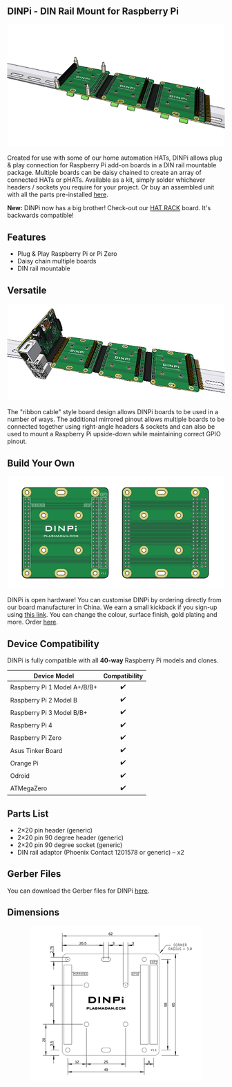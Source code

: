 ## DINPi - DIN Rail Mount for Raspberry Pi
<p align="center">
    <img alt="DINPi Animated" src="/img/dinpi-animated.gif">
</p>

Created for use with some of our home automation HATs, DINPi allows plug & play connection for Raspberry Pi add-on boards in a DIN rail mountable package. Multiple boards can be daisy chained to create an array of connected HATs or pHATs. Available as a kit, simply solder whichever headers / sockets you require for your project. Or buy an assembled unit with all the parts pre-installed [here](https://plasmadan.com/dinpi).

**New:** DINPi now has a big brother! Check-out our [HAT RACK](https://github.com/plasmadancom/HAT-RACK) board. It's backwards compatible!

## Features
* Plug & Play Raspberry Pi or Pi Zero
* Daisy chain multiple boards
* DIN rail mountable

## Versatile

![DINPi Array on DIN Rail](/img/dinpi-3x-array.gif)

The "ribbon cable" style board design allows DINPi boards to be used in a number of ways. The additional mirrored pinout allows multiple boards to be connected together using right-angle headers & sockets and can also be used to mount a Raspberry Pi upside-down while maintaining correct GPIO pinout.

## Build Your Own
<p align="center">
    <a href="https://www.pcbway.com/project/shareproject/DINPi___DIN_Rail_Mount_for_Raspberry_Pi.html" target="_blank" rel="nofollow noopener noreferrer">
        <img alt="DINPi PCB" src="/img/dinpi-pcb.gif" width="500px">
    </a>
</p>

DINPi is open hardware! You can customise DINPi by ordering directly from our board manufacturer in China. We earn a small kickback if you sign-up using [this link](https://www.pcbway.com/setinvite.aspx?inviteid=19024). You can change the colour, surface finish, gold plating and more. Order [here](https://www.pcbway.com/project/shareproject/DINPi___DIN_Rail_Mount_for_Raspberry_Pi.html).

## Device Compatibility

DINPi is fully compatible with all **40-way** Raspberry Pi models and clones.

| Device Model | Compatibility |
| --- | :---: |
| Raspberry Pi 1 Model A+/B/B+ | &#x2714;&#xFE0F; |
| Raspberry Pi 2 Model B | &#x2714;&#xFE0F; |
| Raspberry Pi 3 Model B/B+ | &#x2714;&#xFE0F; |
| Raspberry Pi 4 | &#x2714;&#xFE0F; |
| Raspberry Pi Zero | &#x2714;&#xFE0F; |
| Asus Tinker Board | &#x2714;&#xFE0F; |
| Orange Pi | &#x2714;&#xFE0F; |
| Odroid | &#x2714;&#xFE0F; |
| ATMegaZero | &#x2714;&#xFE0F; |

## Parts List
* 2×20 pin header (generic)
* 2×20 pin 90 degree header (generic)
* 2×20 pin 90 degree socket (generic)
* DIN rail adaptor (Phoenix Contact 1201578 or generic) – x2

## Gerber Files
You can download the Gerber files for DINPi [here](https://www.pcbway.com/project/shareproject/DINPi___DIN_Rail_Mount_for_Raspberry_Pi.html).

## Dimensions

<p align="center">
    <a href="https://raw.githubusercontent.com/plasmadancom/DINPi/master/img/mechanical.gif" target="_blank">
        <img alt="Mechanical Drawing" src="/img/mechanical.gif" width="400px">
    </a>
</p>